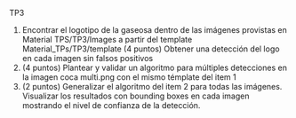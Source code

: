 TP3
1. Encontrar el logotipo de la gaseosa dentro de las imágenes provistas en Material TPS/TP3/Images a partir del template Material_TPs/TP3/template
(4 puntos) Obtener una detección del logo en cada imagen sin falsos positivos
2. (4 puntos) Plantear y validar un algoritmo para múltiples detecciones en la imagen
coca multi.png con el mismo témplate del item 1
3. (2 puntos) Generalizar el algoritmo del item 2 para todas las imágenes.
Visualizar los resultados con bounding boxes en cada imagen mostrando el nivel de confianza de la detección.